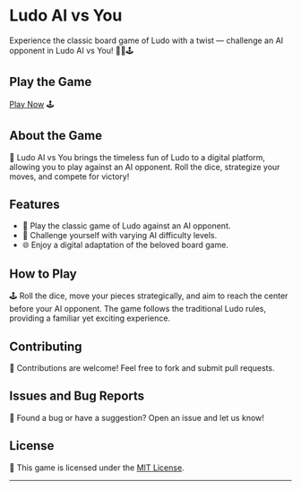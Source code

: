 # Ludo AI vs You

Experience the classic board game of Ludo with a twist — challenge an AI opponent in Ludo AI vs You! 🎲🤖🕹️

## Play the Game

[Play Now](https://your-username.github.io/ludo-ai-vs-you/) 🕹️

## About the Game

📜 Ludo AI vs You brings the timeless fun of Ludo to a digital platform, allowing you to play against an AI opponent. Roll the dice, strategize your moves, and compete for victory!

## Features

- 🎲 Play the classic game of Ludo against an AI opponent.
- 🤖 Challenge yourself with varying AI difficulty levels.
- 🌐 Enjoy a digital adaptation of the beloved board game.

## How to Play

🕹️ Roll the dice, move your pieces strategically, and aim to reach the center before your AI opponent. The game follows the traditional Ludo rules, providing a familiar yet exciting experience.

## Contributing

🤝 Contributions are welcome! Feel free to fork and submit pull requests.

## Issues and Bug Reports

🐛 Found a bug or have a suggestion? Open an issue and let us know!

## License

📄 This game is licensed under the [MIT License](LICENSE).

---
